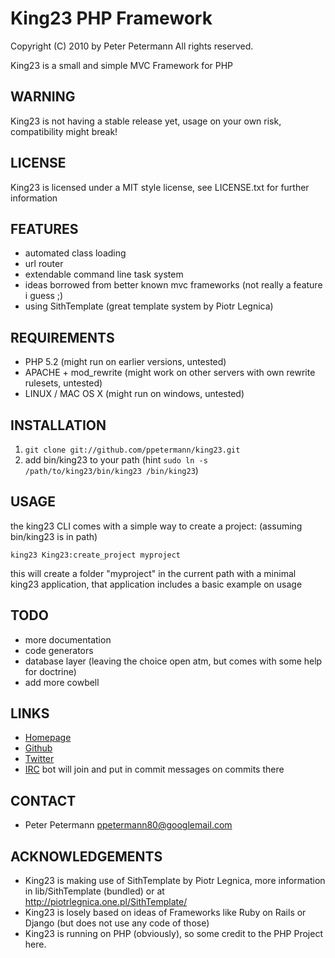 # King23 PHP Framework

Copyright (C) 2010 by Peter Petermann
All rights reserved.

King23 is a small and simple MVC Framework for PHP

## WARNING
King23 is not having a stable release yet, usage on your own risk,
compatibility might break!

## LICENSE
King23 is licensed under a MIT style license, see LICENSE.txt 
for further information

## FEATURES
- automated class loading
- url router
- extendable command line task system
- ideas borrowed from better known mvc frameworks (not really a feature i guess ;)
- using SithTemplate (great template system by  Piotr Legnica)

## REQUIREMENTS
- PHP 5.2 (might run on earlier versions, untested)
- APACHE + mod_rewrite (might work on other servers with own rewrite rulesets, untested)
- LINUX / MAC OS X (might run on windows, untested)

## INSTALLATION
1. `git clone git://github.com/ppetermann/king23.git`
2. add bin/king23 to your path (hint `sudo ln -s /path/to/king23/bin/king23 /bin/king23`)

## USAGE
the king23 CLI comes with a simple way to create a project: (assuming bin/king23 is in path)

`king23 King23:create_project myproject` 

this will create a folder "myproject" in the current path with a minimal king23 application, that application includes
a basic example on usage

## TODO
- more documentation
- code generators 
- database layer (leaving the choice open atm, but comes with some help for doctrine)
- add more cowbell

## LINKS
- [Homepage](http://king23.net)
- [Github](http://github.com/ppetermann/king23)
- [Twitter](http://twitter.com/King23Framework)
- [IRC](irc://irc.coldfront.net:6667/King23) bot will join and put in commit messages on commits there 

## CONTACT
- Peter Petermann <ppetermann80@googlemail.com> 

## ACKNOWLEDGEMENTS
- King23 is making use of SithTemplate by Piotr Legnica, more information in lib/SithTemplate (bundled) or at http://piotrlegnica.one.pl/SithTemplate/
- King23 is losely based on ideas of Frameworks like Ruby on Rails or Django (but does not use any code of those)
- King23 is running on PHP (obviously), so some credit to the PHP Project here.
